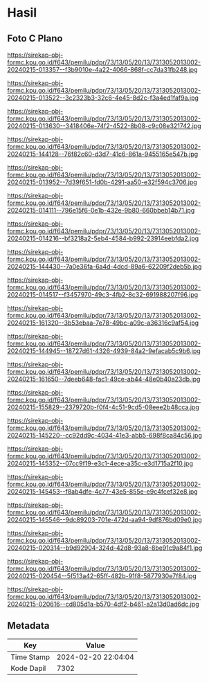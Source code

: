 # Hasil

## Foto C Plano

https://sirekap-obj-formc.kpu.go.id/f643/pemilu/pdpr/73/13/05/20/13/7313052013002-20240215-013357--f3b9010e-4a22-4066-868f-cc7da31fb248.jpg

https://sirekap-obj-formc.kpu.go.id/f643/pemilu/pdpr/73/13/05/20/13/7313052013002-20240215-013522--3c2323b3-32c6-4e45-8d2c-f3a4ed1faf9a.jpg

https://sirekap-obj-formc.kpu.go.id/f643/pemilu/pdpr/73/13/05/20/13/7313052013002-20240215-013630--3418406e-74f2-4522-8b08-c9c08e321742.jpg

https://sirekap-obj-formc.kpu.go.id/f643/pemilu/pdpr/73/13/05/20/13/7313052013002-20240215-144128--76f82c60-d3d7-41c6-861a-9455165e547b.jpg

https://sirekap-obj-formc.kpu.go.id/f643/pemilu/pdpr/73/13/05/20/13/7313052013002-20240215-013952--7d39f651-fd0b-4291-aa50-e32f594c3706.jpg

https://sirekap-obj-formc.kpu.go.id/f643/pemilu/pdpr/73/13/05/20/13/7313052013002-20240215-014111--796e15f6-0e1b-432e-9b80-660bbeb14b71.jpg

https://sirekap-obj-formc.kpu.go.id/f643/pemilu/pdpr/73/13/05/20/13/7313052013002-20240215-014216--bf3218a2-5eb4-4584-b992-23914eebfda2.jpg

https://sirekap-obj-formc.kpu.go.id/f643/pemilu/pdpr/73/13/05/20/13/7313052013002-20240215-144430--7a0e36fa-6a4d-4dcd-89a6-62209f2deb5b.jpg

https://sirekap-obj-formc.kpu.go.id/f643/pemilu/pdpr/73/13/05/20/13/7313052013002-20240215-014517--f3457970-49c3-4fb2-8c32-691988207f96.jpg

https://sirekap-obj-formc.kpu.go.id/f643/pemilu/pdpr/73/13/05/20/13/7313052013002-20240215-161320--3b53ebaa-7e78-49bc-a09c-a36316c9af54.jpg

https://sirekap-obj-formc.kpu.go.id/f643/pemilu/pdpr/73/13/05/20/13/7313052013002-20240215-144945--18727d61-4326-4939-84a2-9efacab5c9b6.jpg

https://sirekap-obj-formc.kpu.go.id/f643/pemilu/pdpr/73/13/05/20/13/7313052013002-20240215-161650--7deeb648-fac1-49ce-ab44-48e0b40a23db.jpg

https://sirekap-obj-formc.kpu.go.id/f643/pemilu/pdpr/73/13/05/20/13/7313052013002-20240215-155829--2379720b-f0f4-4c51-9cd5-08eee2b48cca.jpg

https://sirekap-obj-formc.kpu.go.id/f643/pemilu/pdpr/73/13/05/20/13/7313052013002-20240215-145220--cc92dd9c-4034-41e3-abb5-698f8ca84c56.jpg

https://sirekap-obj-formc.kpu.go.id/f643/pemilu/pdpr/73/13/05/20/13/7313052013002-20240215-145352--07cc9f19-e3c1-4ece-a35c-e3d1715a2f10.jpg

https://sirekap-obj-formc.kpu.go.id/f643/pemilu/pdpr/73/13/05/20/13/7313052013002-20240215-145453--f8ab4dfe-4c77-43e5-855e-e9c4fcef32e8.jpg

https://sirekap-obj-formc.kpu.go.id/f643/pemilu/pdpr/73/13/05/20/13/7313052013002-20240215-145546--9dc89203-701e-472d-aa94-9df876bd09e0.jpg

https://sirekap-obj-formc.kpu.go.id/f643/pemilu/pdpr/73/13/05/20/13/7313052013002-20240215-020314--b9d92904-324d-42d8-93a8-8be91c9a84f1.jpg

https://sirekap-obj-formc.kpu.go.id/f643/pemilu/pdpr/73/13/05/20/13/7313052013002-20240215-020454--5f513a42-65ff-482b-91f8-5877930e7f84.jpg

https://sirekap-obj-formc.kpu.go.id/f643/pemilu/pdpr/73/13/05/20/13/7313052013002-20240215-020616--cd805d1a-b570-4df2-b461-a2a13d0ad6dc.jpg


## Metadata

| Key        | Value               |
| ---------- | ------------------- |
| Time Stamp | 2024-02-20 22:04:04 |
| Kode Dapil | 7302                |




